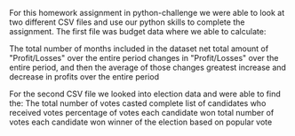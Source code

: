For this homework assignment in python-challenge we were able to look at two different CSV files and use our python skills to complete the assignment. The first file was budget data where we able to calculate:

The total number of months included in the dataset
net total amount of "Profit/Losses" over the entire period
changes in "Profit/Losses" over the entire period, and then the average of those changes
greatest increase and decrease in profits over the entire period

For the second CSV file we looked into election data and were able to find the:
The total number of votes casted
complete list of candidates who received votes
percentage of votes each candidate won
total number of votes each candidate won
winner of the election based on popular vote

